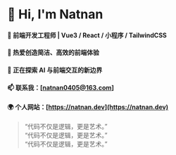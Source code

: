 # 👋 Hi, I'm Natnan

#### 🌱 前端开发工程师 | Vue3 / React / 小程序 / TailwindCSS  
#### 🎯 热爱创造简洁、高效的前端体验  
#### 💬 正在探索 AI 与前端交互的新边界  
#### 📫 联系我：[natnan0405@163.com] <br>
#### 🌍 个人网站：[https://natnan.dev](https://natnan.dev)

> “代码不仅是逻辑，更是艺术。”<br>
> “代码不仅是逻辑，更是艺术。”<br>
> “代码不仅是逻辑，更是艺术。”<br>
